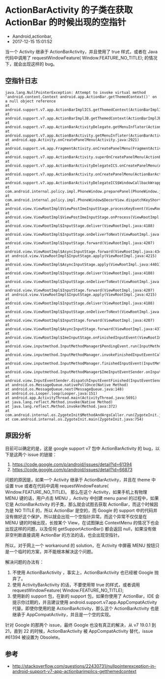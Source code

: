 # ActionBarActivity 的子类在获取 ActionBar 的时候出现的空指针
- Aandroid,actionbar,
- 2017-12-15 15:01:52

当一个 Activity 继承于 ActionBarActivity，并且使用了  <item name="android:windowNoTitle">true</item> 样式，或者在 Java 代码中调用了 requestWindowFeature( Window.FEATURE\_NO\_TITLE);  的情况下，就会出现这样的 bug。

## 空指针日志

    java.lang.NullPointerException: Attempt to invoke virtual method 'android.content.Context android.app.ActionBar.getThemedContext()' on a null object reference
    at android.support.v7.app.ActionBarImplICS.getThemedContext(ActionBarImplICS.java:287)
    at android.support.v7.app.ActionBarImplJB.getThemedContext(ActionBarImplJB.java:20)
    at android.support.v7.app.ActionBarActivityDelegate.getMenuInflater(ActionBarActivityDelegate.java:98)
    at android.support.v7.app.ActionBarActivity.getMenuInflater(ActionBarActivity.java:71)
    at android.app.Activity.onCreatePanelMenu(Activity.java:2921)
    at android.support.v4.app.FragmentActivity.onCreatePanelMenu(FragmentActivity.java:224)
    at android.support.v7.app.ActionBarActivity.superOnCreatePanelMenu(ActionBarActivity.java:232)
    at android.support.v7.app.ActionBarActivityDelegateICS.onCreatePanelMenu(ActionBarActivityDelegateICS.java:147)
    at android.support.v7.app.ActionBarActivity.onCreatePanelMenu(ActionBarActivity.java:199)
    at android.support.v7.app.ActionBarActivityDelegateICS$WindowCallbackWrapper.onCreatePanelMenu(ActionBarActivityDelegateICS.java:285)
    at com.android.internal.policy.impl.PhoneWindow.preparePanel(PhoneWindow.java:601)
    at com.android.internal.policy.impl.PhoneWindow$DecorView.dispatchKeyShortcutEvent(PhoneWindow.java:2450)
    at android.view.ViewRootImpl$ViewPostImeInputStage.processKeyEvent(ViewRootImpl.java:4742)
    at android.view.ViewRootImpl$ViewPostImeInputStage.onProcess(ViewRootImpl.java:4681)
    at android.view.ViewRootImpl$InputStage.deliver(ViewRootImpl.java:4188)
    at android.view.ViewRootImpl$InputStage.onDeliverToNext(ViewRootImpl.java:4241)
    at android.view.ViewRootImpl$InputStage.forward(ViewRootImpl.java:4207)
    at android.view.ViewRootImpl$AsyncInputStage.forward(ViewRootImpl.java:4344)
    at android.view.ViewRootImpl$InputStage.apply(ViewRootImpl.java:4215)
    at android.view.ViewRootImpl$AsyncInputStage.apply(ViewRootImpl.java:4401)
    at android.view.ViewRootImpl$InputStage.deliver(ViewRootImpl.java:4188)
    at android.view.ViewRootImpl$InputStage.onDeliverToNext(ViewRootImpl.java:4241)
    at android.view.ViewRootImpl$InputStage.forward(ViewRootImpl.java:4207)
    at android.view.ViewRootImpl$InputStage.apply(ViewRootImpl.java:4215)
    at android.view.ViewRootImpl$InputStage.deliver(ViewRootImpl.java:4188)
    at android.view.ViewRootImpl$InputStage.onDeliverToNext(ViewRootImpl.java:4241)
    at android.view.ViewRootImpl$InputStage.forward(ViewRootImpl.java:4207)
    at android.view.ViewRootImpl$AsyncInputStage.forward(ViewRootImpl.java:4377)
    at android.view.ViewRootImpl$ImeInputStage.onFinishedInputEvent(ViewRootImpl.java:4547)
    at android.view.inputmethod.InputMethodManager$PendingEvent.run(InputMethodManager.java:2331)
    at android.view.inputmethod.InputMethodManager.invokeFinishedInputEventCallback(InputMethodManager.java:1955)
    at android.view.inputmethod.InputMethodManager.finishedInputEvent(InputMethodManager.java:1946)
    at android.view.inputmethod.InputMethodManager$ImeInputEventSender.onInputEventFinished(InputMethodManager.java:2308)
    at android.view.InputEventSender.dispatchInputEventFinished(InputEventSender.java:141)
    at android.os.MessageQueue.nativePollOnce(Native Method)
    at android.os.MessageQueue.next(MessageQueue.java:148)
    at android.os.Looper.loop(Looper.java:151)
    at android.app.ActivityThread.main(ActivityThread.java:5691)
    at java.lang.reflect.Method.invoke(Native Method)
    at java.lang.reflect.Method.invoke(Method.java:372)
    at com.android.internal.os.ZygoteInit$MethodAndArgsCaller.run(ZygoteInit.java:959)
    at com.android.internal.os.ZygoteInit.main(ZygoteInit.java:754)

## 原因分析

目前可以确定的是，这是 google support v7 包中 ActionBarActivity 的 bug，以下是这两个 issue 的链接：

1. <https://code.google.com/p/android/issues/detail?id=61394>
2. <https://code.google.com/p/android/issues/detail?id=66873>

问题的原因是，如果一个 Activity 继承于 ActionBarActivity，并且在 theme 中设置 <item name="android:windowNoTitle">true</item> 或者在代码中调用 requestWindowFeature( Window.FEATURE\_NO\_TITLE)。
那么在这个 Activity，如果手机上有物理 MENU 键的话，用户点击 MENU ，Activity 中创建 menu panel 的过程中，如果它是 ActionBarActivity 的子类，那么就会试图去获取 ActionBar，而这个时候因为是 NO TITLE 的，所以 ActionBar 是空的，而 Google 的 support 中的代码并没有做好这个保护，所以就会出现一个空指针异常。而这个异常不仅仅是在 MENU 键的时候出现，长按某个 View，在试图弹出 ContextMenu 的情况下也会出现这样的问题，以及任何 getSupportActionBar() 都会返回 null，如果没有做非空判断直接调用 ActionBar 的方法的话，也会出现空指针。

所以，对于网上一个 workaround 的 solution，在 Activity 中屏蔽 MENU 按钮只是一个临时的方案，并不能根本解决这个问题。

解决问题的办法有：

1. 不使用 ActionBarActivity ，事实上，ActionBarActivity 也已经被 Google 抛弃了。
2. 使用 ActivityBarActivity 的话，不要使用带 <item name="android:windowNoTitle">true</item> 的样式，或者调用 requestWindowFeature( Window.FEATURE_NO_TITLE);
3. 使用新的 support 包，在新的 support 包，如果你使用了 ActionBar，IDE 会提示你过期的，并且建议使用 android.support.v7.app.AppCompatActivity 代替。即使你使用的是 ActionBarActivity，那么这个 ActionBarActivity 也是继承于 AppCompatActivity，并且是一个空的实现。

针对 Google 的那两个 issue，最终 Google 也没有真正的解决，从 v7 19.0.1 到 21，直到 22 的时候，ActionBarActivity 被 AppCompatActivity 替代，issue #61394 被设置为 Obsolete。

## 参考

* <http://stackoverflow.com/questions/22430731/nullpointerexception-in-android-support-v7-app-actionbarimplics-getthemedcontext>